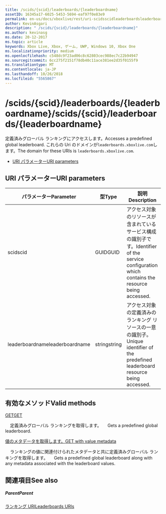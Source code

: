 ```yaml
---
title: /scids/{scid}/leaderboards/{leaderboardname}
assetID: 16345a17-6025-5453-5694-eaf97f0e83e9
permalink: en-us/docs/xboxlive/rest/uri-scidsscidleaderboardsleaderboardname.html
author: KevinAsgari
description: " /scids/{scid}/leaderboards/{leaderboardname}"
ms.author: kevinasg
ms.date: 20-12-2017
ms.topic: article
keywords: Xbox Live, Xbox, ゲーム, UWP, Windows 10, Xbox One
ms.localizationpriority: medium
ms.openlocfilehash: c548dc9f23ad06c8c62803cec988ec7c22b94947
ms.sourcegitcommit: 6cc275f2151f78db40c11ace381ee2d35f0155f9
ms.translationtype: MT
ms.contentlocale: ja-JP
ms.lasthandoff: 10/26/2018
ms.locfileid: "5565867"
---
```

# <a name="scidsscidleaderboardsleaderboardname"></a><span data-ttu-id="72280-104">/scids/{scid}/leaderboards/{leaderboardname}</span><span class="sxs-lookup"><span data-stu-id="72280-104">/scids/{scid}/leaderboards/{leaderboardname}</span></span>
<span data-ttu-id="72280-105">定義済みグローバル ランキングにアクセスします。</span><span class="sxs-lookup"><span data-stu-id="72280-105">Accesses a predefined global leaderboard.</span></span> <span data-ttu-id="72280-106">これらの Uri のドメインが`leaderboards.xboxlive.com`します。</span><span class="sxs-lookup"><span data-stu-id="72280-106">The domain for these URIs is `leaderboards.xboxlive.com`.</span></span>
 
  * [<span data-ttu-id="72280-107">URI パラメーター</span><span class="sxs-lookup"><span data-stu-id="72280-107">URI parameters</span></span>](#ID4EV)
 
<a id="ID4EV"></a>

 
## <a name="uri-parameters"></a><span data-ttu-id="72280-108">URI パラメーター</span><span class="sxs-lookup"><span data-stu-id="72280-108">URI parameters</span></span>
 
| <span data-ttu-id="72280-109">パラメーター</span><span class="sxs-lookup"><span data-stu-id="72280-109">Parameter</span></span>| <span data-ttu-id="72280-110">型</span><span class="sxs-lookup"><span data-stu-id="72280-110">Type</span></span>| <span data-ttu-id="72280-111">説明</span><span class="sxs-lookup"><span data-stu-id="72280-111">Description</span></span>| 
| --- | --- | --- | 
| <span data-ttu-id="72280-112">scid</span><span class="sxs-lookup"><span data-stu-id="72280-112">scid</span></span>| <span data-ttu-id="72280-113">GUID</span><span class="sxs-lookup"><span data-stu-id="72280-113">GUID</span></span>| <span data-ttu-id="72280-114">アクセス対象のリソースが含まれているサービス構成の識別子です。</span><span class="sxs-lookup"><span data-stu-id="72280-114">Identifier of the service configuration which contains the resource being accessed.</span></span>| 
| <span data-ttu-id="72280-115">leaderboardname</span><span class="sxs-lookup"><span data-stu-id="72280-115">leaderboardname</span></span>| <span data-ttu-id="72280-116">string</span><span class="sxs-lookup"><span data-stu-id="72280-116">string</span></span>| <span data-ttu-id="72280-117">アクセス対象の定義済みのランキング リソースの一意の識別子。</span><span class="sxs-lookup"><span data-stu-id="72280-117">Unique identifier of the predefined leaderboard resource being accessed.</span></span>| 
  
<a id="ID4E3B"></a>

 
## <a name="valid-methods"></a><span data-ttu-id="72280-118">有効なメソッド</span><span class="sxs-lookup"><span data-stu-id="72280-118">Valid methods</span></span>

[<span data-ttu-id="72280-119">GET</span><span class="sxs-lookup"><span data-stu-id="72280-119">GET</span></span>](uri-scidsscidleaderboardsleaderboardnameget.md)

<span data-ttu-id="72280-120">&nbsp;&nbsp;&nbsp;&nbsp;定義済みグローバル ランキングを取得します。</span><span class="sxs-lookup"><span data-stu-id="72280-120">&nbsp;&nbsp; &nbsp;&nbsp;Gets a predefined global leaderboard.</span></span>


[<span data-ttu-id="72280-121">値のメタデータを取得します。</span><span class="sxs-lookup"><span data-stu-id="72280-121">GET with value metadata</span></span>](uri-scidsscidleaderboardsleaderboardnamegetvaluemetadata.md)

<span data-ttu-id="72280-122">&nbsp;&nbsp;&nbsp;&nbsp;ランキングの値に関連付けられたメタデータと共に定義済みグローバル ランキングを取得します。</span><span class="sxs-lookup"><span data-stu-id="72280-122">&nbsp;&nbsp; &nbsp;&nbsp;Gets a predefined global leaderboard along with any metadata associated with the leaderboard values.</span></span>

 
<a id="ID4EJC"></a>

 
## <a name="see-also"></a><span data-ttu-id="72280-123">関連項目</span><span class="sxs-lookup"><span data-stu-id="72280-123">See also</span></span>
 
<a id="ID4ELC"></a>

 
##### <a name="parent"></a><span data-ttu-id="72280-124">Parent</span><span class="sxs-lookup"><span data-stu-id="72280-124">Parent</span></span> 

[<span data-ttu-id="72280-125">ランキング URI</span><span class="sxs-lookup"><span data-stu-id="72280-125">Leaderboards URIs</span></span>](atoc-reference-leaderboard.md)

   